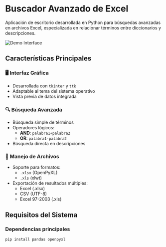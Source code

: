 
# Buscador Avanzado de Excel

Aplicación de escritorio desarrollada en Python para búsquedas avanzadas en archivos Excel, especializada en relacionar términos entre diccionarios y descripciones.

![Demo Interface](placeholder.jpg) <!-- Agregar imagen de demo si está disponible -->

## Características Principales

### 🖥 Interfaz Gráfica
- Desarrollada con `tkinter` y `ttk`
- Adaptable al tema del sistema operativo
- Vista previa de datos integrada

### 🔍 Búsqueda Avanzada
- Búsqueda simple de términos
- Operadores lógicos:
  - **AND**: `palabra1+palabra2`
  - **OR**: `palabra1-palabra2` 
- Búsqueda directa en descripciones

### 📁 Manejo de Archivos
- Soporte para formatos:
  - `.xlsx` (OpenPyXL)
  - `.xls` (xlwt)
- Exportación de resultados múltiples:
  - Excel (.xlsx)
  - CSV (UTF-8)
  - Excel 97-2003 (.xls)

## Requisitos del Sistema

### Dependencias principales
```bash
pip install pandas openpyxl
